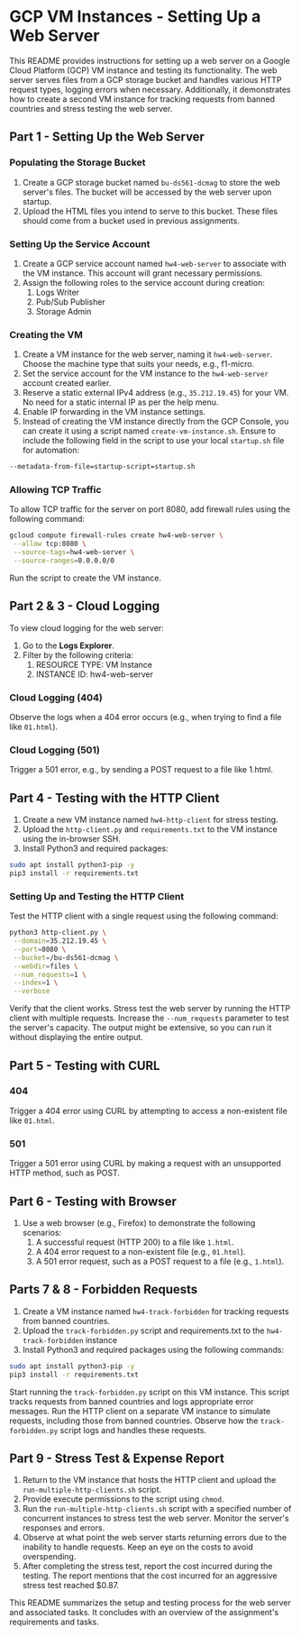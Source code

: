 # GCP VM Instances - Setting Up a Web Server

This README provides instructions for setting up a web server on a Google Cloud Platform (GCP) VM instance and testing its functionality. The web server serves files from a GCP storage bucket and handles various HTTP request types, logging errors when necessary. Additionally, it demonstrates how to create a second VM instance for tracking requests from banned countries and stress testing the web server.

## Part 1 - Setting Up the Web Server

### Populating the Storage Bucket

1. Create a GCP storage bucket named `bu-ds561-dcmag` to store the web server's files. The bucket will be accessed by the web server upon startup.
2. Upload the HTML files you intend to serve to this bucket. These files should come from a bucket used in previous assignments.

### Setting Up the Service Account

1. Create a GCP service account named `hw4-web-server` to associate with the VM instance. This account will grant necessary permissions.
2. Assign the following roles to the service account during creation:
    1. Logs Writer
    2. Pub/Sub Publisher
    3. Storage Admin

### Creating the VM

1. Create a VM instance for the web server, naming it `hw4-web-server`. Choose the machine type that suits your needs, e.g., f1-micro.
2. Set the service account for the VM instance to the `hw4-web-server` account created earlier.
3. Reserve a static external IPv4 address (e.g., `35.212.19.45`) for your VM. No need for a static internal IP as per the help menu.
4. Enable IP forwarding in the VM instance settings.
5. Instead of creating the VM instance directly from the GCP Console, you can create it using a script named `create-vm-instance.sh`. Ensure to include the following field in the script to use your local `startup.sh` file for automation:

```bash
--metadata-from-file=startup-script=startup.sh
```

### Allowing TCP Traffic

To allow TCP traffic for the server on port 8080, add firewall rules using the following command:

```bash
gcloud compute firewall-rules create hw4-web-server \
 --allow tcp:8080 \
 --source-tags=hw4-web-server \
 --source-ranges=0.0.0.0/0
```

Run the script to create the VM instance.

## Part 2 & 3 - Cloud Logging

To view cloud logging for the web server:

1. Go to the **Logs Explorer**.
2. Filter by the following criteria:
    1. RESOURCE TYPE: VM Instance
    2. INSTANCE ID: hw4-web-server

### Cloud Logging (404)

Observe the logs when a 404 error occurs (e.g., when trying to find a file like `01.html`).

### Cloud Logging (501)

Trigger a 501 error, e.g., by sending a POST request to a file like 1.html.

## Part 4 - Testing with the HTTP Client

1. Create a new VM instance named `hw4-http-client` for stress testing.
2. Upload the `http-client.py` and `requirements.txt` to the VM instance using the in-browser SSH.
3. Install Python3 and required packages:

```bash
sudo apt install python3-pip -y
pip3 install -r requirements.txt
```

### Setting Up and Testing the HTTP Client

Test the HTTP client with a single request using the following command:

```bash
python3 http-client.py \
 --domain=35.212.19.45 \
 --port=8080 \
 --bucket=/bu-ds561-dcmag \
 --webdir=files \
 --num_requests=1 \
 --index=1 \
 --verbose
```

Verify that the client works. Stress test the web server by running the HTTP client with multiple requests. Increase the `--num_requests` parameter to test the server's capacity. The output might be extensive, so you can run it without displaying the entire output.

## Part 5 - Testing with CURL

### 404

Trigger a 404 error using CURL by attempting to access a non-existent file like `01.html`.

### 501

Trigger a 501 error using CURL by making a request with an unsupported HTTP method, such as POST.

## Part 6 - Testing with Browser

1. Use a web browser (e.g., Firefox) to demonstrate the following scenarios:
    1. A successful request (HTTP 200) to a file like `1.html`.
    2. A 404 error request to a non-existent file (e.g., `01.html`).
    3. A 501 error request, such as a POST request to a file (e.g., `1.html`).

## Parts 7 & 8 - Forbidden Requests

1. Create a VM instance named `hw4-track-forbidden` for tracking requests from banned countries.
2. Upload the `track-forbidden.py` script and requirements.txt to the `hw4-track-forbidden` instance
3. Install Python3 and required packages using the following commands:

```bash
sudo apt install python3-pip -y
pip3 install -r requirements.txt
```

Start running the `track-forbidden.py` script on this VM instance. This script tracks requests from banned countries and logs appropriate error messages. Run the HTTP client on a separate VM instance to simulate requests, including those from banned countries. Observe how the `track-forbidden.py` script logs and handles these requests.

## Part 9 - Stress Test & Expense Report

1. Return to the VM instance that hosts the HTTP client and upload the `run-multiple-http-clients.sh` script.
2. Provide execute permissions to the script using `chmod`.
3. Run the `run-multiple-http-clients.sh` script with a specified number of concurrent instances to stress test the web server. Monitor the server's responses and errors.
4. Observe at what point the web server starts returning errors due to the inability to handle requests. Keep an eye on the costs to avoid overspending.
5. After completing the stress test, report the cost incurred during the testing. The report mentions that the cost incurred for an aggressive stress test reached $0.87.

This README summarizes the setup and testing process for the web server and associated tasks. It concludes with an overview of the assignment's requirements and tasks.
